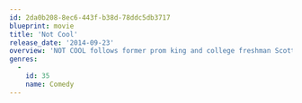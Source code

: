 ```yaml
---
id: 2da0b208-8ec6-443f-b38d-78ddc5db3717
blueprint: movie
title: 'Not Cool'
release_date: '2014-09-23'
overview: 'NOT COOL follows former prom king and college freshman Scott (Shane Dawson) who has just returned home for Thanksgiving break only to be dumped by his eccentric, long-term girlfriend. With his world turned upside down, Scott strikes an unlikely friendship with former classmate Tori (Cherami Leigh), an ugly duckling who blossomed in her first semester of college. Together, the two embark on an outrageous adventure through their hometown. But when Scott and Tori find their friendship turning into something deeper, they realize that a few months away may have changed them more than they realized.'
genres:
  -
    id: 35
    name: Comedy
---
```

